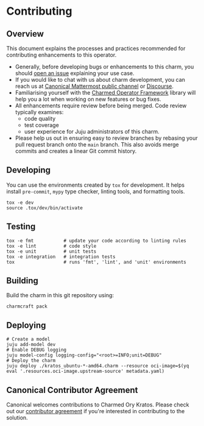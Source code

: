 # Contributing

## Overview

This document explains the processes and practices recommended for contributing
enhancements to this operator.

- Generally, before developing bugs or enhancements to this charm, you
  should [open an issue](https://github.com/canonical/kratos-operator/issues)
  explaining your use case.
- If you would like to chat with us about charm development, you can reach
  us
  at [Canonical Mattermost public channel](https://chat.charmhub.io/charmhub/channels/charm-dev)
  or [Discourse](https://discourse.charmhub.io/).
- Familiarising yourself with
  the [Charmed Operator Framework](https://juju.is/docs/sdk) library
  will help you a lot when working on new features or bug fixes.
- All enhancements require review before being merged. Code review typically
  examines:
  - code quality
  - test coverage
  - user experience for Juju administrators of this charm.
- Please help us out in ensuring easy to review branches by rebasing your pull
  request branch onto the `main` branch. This also avoids merge commits and
  creates a linear Git
  commit history.

## Developing

You can use the environments created by `tox` for development. It helps
install `pre-commit`, `mypy` type checker, linting tools, and formatting tools.

```shell
tox -e dev
source .tox/dev/bin/activate
```

## Testing

```shell
tox -e fmt           # update your code according to linting rules
tox -e lint          # code style
tox -e unit          # unit tests
tox -e integration   # integration tests
tox                  # runs 'fmt', 'lint', and 'unit' environments
```

## Building

Build the charm in this git repository using:

```shell
charmcraft pack
```

## Deploying

```shell
# Create a model
juju add-model dev
# Enable DEBUG logging
juju model-config logging-config="<root>=INFO;unit=DEBUG"
# Deploy the charm
juju deploy ./kratos_ubuntu-*-amd64.charm --resource oci-image=$(yq eval '.resources.oci-image.upstream-source' metadata.yaml)
```

## Canonical Contributor Agreement

Canonical welcomes contributions to Charmed Ory Kratos. Please check out
our [contributor agreement](https://ubuntu.com/legal/contributors) if you're
interested in contributing to the solution.
